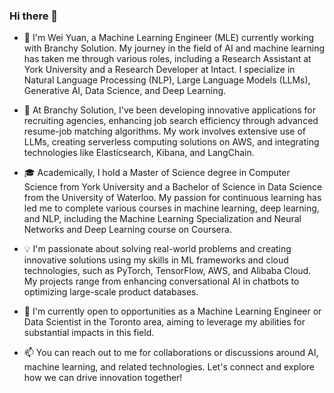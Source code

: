 ### Hi there 👋

- 👋 I'm Wei Yuan, a Machine Learning Engineer (MLE) currently working with Branchy Solution. My journey in the field of AI and machine learning has taken me through various roles, including a Research Assistant at York University and a Research Developer at Intact. I specialize in Natural Language Processing (NLP), Large Language Models (LLMs), Generative AI, Data Science, and Deep Learning.

- 🔭 At Branchy Solution, I've been developing innovative applications for recruiting agencies, enhancing job search efficiency through advanced resume-job matching algorithms. My work involves extensive use of LLMs, creating serverless computing solutions on AWS, and integrating technologies like Elasticsearch, Kibana, and LangChain.

- 🎓 Academically, I hold a Master of Science degree in Computer Science from York University and a Bachelor of Science in Data Science from the University of Waterloo. My passion for continuous learning has led me to complete various courses in machine learning, deep learning, and NLP, including the Machine Learning Specialization and Neural Networks and Deep Learning course on Coursera.

- 💡 I'm passionate about solving real-world problems and creating innovative solutions using my skills in ML frameworks and cloud technologies, such as PyTorch, TensorFlow, AWS, and Alibaba Cloud. My projects range from enhancing conversational AI in chatbots to optimizing large-scale product databases.

- 🌱 I'm currently open to opportunities as a Machine Learning Engineer or Data Scientist in the Toronto area, aiming to leverage my abilities for substantial impacts in this field.

- 📫 You can reach out to me for collaborations or discussions around AI, machine learning, and related technologies. Let's connect and explore how we can drive innovation together!

